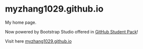 # myzhang1029.github.io

My home page.

Now powered by Bootstrap Studio offered in [GitHub Student Pack](https://education.github.com/)!

Visit here [myzhang1029.github.io](myzhang1029.github.io)
